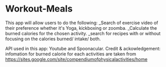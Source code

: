 # Workout-Meals

This app will allow users to do the following:
_Search of exercise video of their preference whether it's Yoga, kickboxing or zoomba.
_Calculate the burned calories for the chosen activity.
_search for recipes with or without focusing on the calories burned/ intake/ both.

API used in this app: Youtube and Spoonacular.
Credit & ackowledgement: infomation for burned calorie for each activities are taken from https://sites.google.com/site/compendiumofphysicalactivities/home
